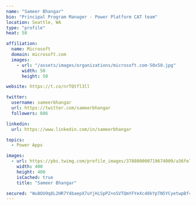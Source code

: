 ```yaml
---
name: "Sameer Bhangar"
bio: "Principal Program Manager - Power Platform CAT team"
location: Seattle, WA
type: "profile"
heat: 50

affiliation:
  name: Microsoft
  domain: microsoft.com
  images:
    - url: "/assets/images/organizations/microsoft.com-50x50.jpg"
      width: 50
      height: 50

website: https://t.co/nrTQtfl3ll

twitter:
  username: sameerbhangar
  url: https://twitter.com/sameerbhangar
  followers: 886

linkedin:
  url: https://www.linkedin.com/in/sameerbhangar

topics:
  - Power Apps

images:
  - url: https://pbs.twimg.com/profile_images/378800000719674009/a36fe7ddfab1778b76e5793772e43798_400x400.jpeg
    width: 400
    height: 400
    isCached: true
    title: "Sameer Bhangar"

secured: "Wu8OU9q8L2HR7Y4baepX7uYjHiSpPZ+oSVTQmYFYeXc40kYpTN5YCyetwpBf4VZbW69YsWz6T0Bi4/j4ISi9utcYPFbVDLGt8pyacN+4lJmHTMetzZXrqwMz1Z3PuaCT+bLBU/ezBiiHLX4ZVDMP2/8dXqxxy1G1yvarIu7IqMPrSG/36C4qBa6HLA+wW4gpEAvtodKtvZrl417AIwDpUeIeY0yu5f+Z9Xw91TmNFsn3UUKmo/cN3YhvJsUhvjeq+x6L3rwqMNyH7AZ9ttqGW3Tsr5KVXkdnneBxpys9rAyGT/SAXvpfWcfjfKiCjtPvnGANLXJPB9FVXeSYaJUwzwJ/pChvTzaJGqbodmiV3sKCtMv7dxFL72MGjM23STz8jB1IxXVbzq5LZy3OKyjAGQ==;zi8ieJkQJkwCdJX5puRH2A=="
---
```


